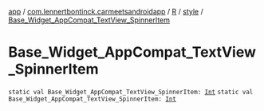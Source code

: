 [app](../../../index.md) / [com.lennertbontinck.carmeetsandroidapp](../../index.md) / [R](../index.md) / [style](index.md) / [Base_Widget_AppCompat_TextView_SpinnerItem](./-base_-widget_-app-compat_-text-view_-spinner-item.md)

# Base_Widget_AppCompat_TextView_SpinnerItem

`static val Base_Widget_AppCompat_TextView_SpinnerItem: `[`Int`](https://kotlinlang.org/api/latest/jvm/stdlib/kotlin/-int/index.html)
`static val Base_Widget_AppCompat_TextView_SpinnerItem: `[`Int`](https://kotlinlang.org/api/latest/jvm/stdlib/kotlin/-int/index.html)
